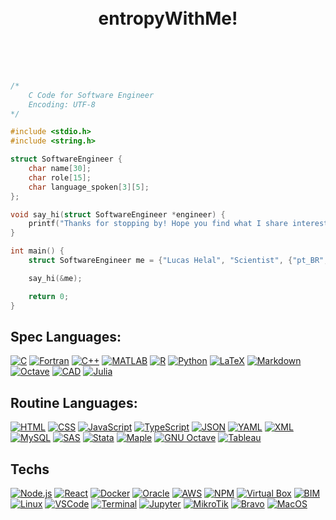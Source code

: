 <br>

<br> 

<h1 align="center";>
    entropyWithMe!
</h1>


<br>

<br>

<br>


```c
/*
    C Code for Software Engineer
    Encoding: UTF-8
*/

#include <stdio.h>
#include <string.h>

struct SoftwareEngineer {
    char name[30];
    char role[15];
    char language_spoken[3][5];
};

void say_hi(struct SoftwareEngineer *engineer) {
    printf("Thanks for stopping by! Hope you find what I share interesting :)\n");
}

int main() {
    struct SoftwareEngineer me = {"Lucas Helal", "Scientist", {"pt_BR", "en_US", "es_SP"}};

    say_hi(&me);

    return 0;
}
```
## Spec Languages:

[![C](https://img.shields.io/badge/-C-00599C?style=flat&logo=c&logoColor=white)](https://en.wikipedia.org/wiki/C_(programming_language))
[![Fortran](https://img.shields.io/badge/-Fortran-734EAA?style=flat&logo=fortran&logoColor=white)](https://fortran-lang.org/)
[![C++](https://img.shields.io/badge/-C++-00599C?style=flat&logo=c%2B%2B&logoColor=white)](https://en.wikipedia.org/wiki/C%2B%2B)
[![MATLAB](https://img.shields.io/badge/-MATLAB-0076A8?style=flat&logo=mathworks&logoColor=white)](https://www.mathworks.com/products/matlab.html)
[![R](https://img.shields.io/badge/-R-276DC3?style=flat&logo=r&logoColor=white)](https://www.r-project.org/)
[![Python](https://img.shields.io/badge/-Python-3776AB?style=flat&logo=python&logoColor=white)](https://www.python.org/)
[![LaTeX](https://img.shields.io/badge/-LaTeX-008080?style=flat&logo=latex&logoColor=white)](https://www.latex-project.org/)
[![Markdown](https://img.shields.io/badge/-Markdown-000000?style=flat&logo=markdown&logoColor=white)](https://www.markdownguide.org/)
[![Octave](https://img.shields.io/badge/-Octave-0790C0?style=flat&logo=gnu-octave&logoColor=white)](https://www.gnu.org/software/octave/)
[![CAD](https://img.shields.io/badge/-CAD-ED1F35?style=flat&logo=autodesk&logoColor=white)](https://www.autodesk.com/)
[![Julia](https://img.shields.io/badge/-Julia-9558B2?style=flat&logo=julia&logoColor=white)](https://julialang.org/)

## Routine Languages:

[![HTML](https://img.shields.io/badge/-HTML-E34F26?style=flat&logo=html5&logoColor=white)](https://developer.mozilla.org/en-US/docs/Web/HTML)
[![CSS](https://img.shields.io/badge/-CSS-1572B6?style=flat&logo=css3&logoColor=white)](https://developer.mozilla.org/en-US/docs/Web/CSS)
[![JavaScript](https://img.shields.io/badge/-JavaScript-F7DF1E?style=flat&logo=javascript&logoColor=black)](https://developer.mozilla.org/en-US/docs/Web/JavaScript)
[![TypeScript](https://img.shields.io/badge/-TypeScript-3178C6?style=flat&logo=typescript&logoColor=white)](https://www.typescriptlang.org/)
[![JSON](https://img.shields.io/badge/-JSON-000000?style=flat&logo=json&logoColor=white)](https://www.json.org/)
[![YAML](https://img.shields.io/badge/-YAML-000000?style=flat&logo=yaml&logoColor=white)](https://yaml.org/)
[![XML](https://img.shields.io/badge/-XML-00599C?style=flat&logo=xml&logoColor=white)](https://www.w3.org/XML/)
[![MySQL](https://img.shields.io/badge/-MySQL-4479A1?style=flat&logo=mysql&logoColor=white)](https://www.mysql.com/)
[![SAS](https://img.shields.io/badge/-SAS-D70054?style=flat&logo=sas&logoColor=white)](https://www.sas.com/)
[![Stata](https://img.shields.io/badge/-Stata-1F4E79?style=flat&logo=stata&logoColor=white)](https://www.stata.com/)
[![Maple](https://img.shields.io/badge/-Maple-6F3D34?style=flat&logo=maple&logoColor=white)](https://www.maplesoft.com/)
[![GNU Octave](https://img.shields.io/badge/-GNU%20Octave-0790C0?style=flat&logo=gnu-octave&logoColor=white)](https://www.gnu.org/software/octave/)
[![Tableau](https://img.shields.io/badge/-Tableau-E97627?style=flat&logo=tableau&logoColor=white)](https://www.tableau.com/)


## Techs

[![Node.js](https://img.shields.io/badge/-Node.js-339933?style=flat&logo=node.js&logoColor=white)](https://nodejs.org/)
[![React](https://img.shields.io/badge/-React-61DAFB?style=flat&logo=react&logoColor=black)](https://reactjs.org/)
[![Docker](https://img.shields.io/badge/-Docker-2496ED?style=flat&logo=docker&logoColor=white)](https://www.docker.com/)
[![Oracle](https://img.shields.io/badge/-Oracle-F80000?style=flat&logo=oracle&logoColor=white)](https://www.oracle.com/)
[![AWS](https://img.shields.io/badge/-AWS-232F3E?style=flat&logo=amazon-aws&logoColor=white)](https://aws.amazon.com/)
[![NPM](https://img.shields.io/badge/-NPM-CB3837?style=flat&logo=npm&logoColor=white)](https://www.npmjs.com/)
[![Virtual Box](https://img.shields.io/badge/-Virtual%20Box-183A61?style=flat&logo=virtualbox&logoColor=white)](https://www.virtualbox.org/)
[![BIM](https://img.shields.io/badge/-BIM-0C4B33?style=flat&logo=autodesk&logoColor=white)](https://www.autodesk.com/solutions/bim)
[![Linux](https://img.shields.io/badge/-Linux-FCC624?style=flat&logo=linux&logoColor=black)](https://www.linux.org/)
[![VSCode](https://img.shields.io/badge/-VS%20Code-007ACC?style=flat&logo=visual-studio-code&logoColor=white)](https://code.visualstudio.com/)
[![Terminal](https://img.shields.io/badge/-Terminal-4D4D4D?style=flat&logo=windows-terminal&logoColor=white)](https://en.wikipedia.org/wiki/Terminal_(macOS))
[![Jupyter](https://img.shields.io/badge/-Jupyter-F37626?style=flat&logo=jupyter&logoColor=white)](https://jupyter.org/)
[![MikroTik](https://img.shields.io/badge/-MikroTik-333?style=flat&logo=mikrotik&logoColor=white)](https://mikrotik.com/)
[![Bravo](https://img.shields.io/badge/-Bravo-00B0E8?style=flat&logo=brave&logoColor=white)](https://brave.com/)
[![MacOS](https://img.shields.io/badge/-MacOS-000000?style=flat&logo=apple&logoColor=white)](https://www.apple.com/macos/)

